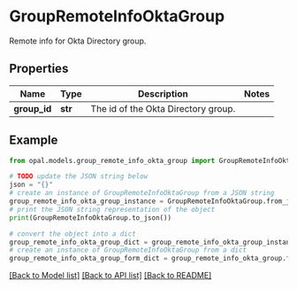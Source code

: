 # GroupRemoteInfoOktaGroup

Remote info for Okta Directory group.

## Properties

Name | Type | Description | Notes
------------ | ------------- | ------------- | -------------
**group_id** | **str** | The id of the Okta Directory group. | 

## Example

```python
from opal.models.group_remote_info_okta_group import GroupRemoteInfoOktaGroup

# TODO update the JSON string below
json = "{}"
# create an instance of GroupRemoteInfoOktaGroup from a JSON string
group_remote_info_okta_group_instance = GroupRemoteInfoOktaGroup.from_json(json)
# print the JSON string representation of the object
print(GroupRemoteInfoOktaGroup.to_json())

# convert the object into a dict
group_remote_info_okta_group_dict = group_remote_info_okta_group_instance.to_dict()
# create an instance of GroupRemoteInfoOktaGroup from a dict
group_remote_info_okta_group_form_dict = group_remote_info_okta_group.from_dict(group_remote_info_okta_group_dict)
```
[[Back to Model list]](../README.md#documentation-for-models) [[Back to API list]](../README.md#documentation-for-api-endpoints) [[Back to README]](../README.md)


